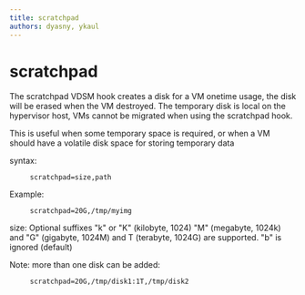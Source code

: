 ```yaml
---
title: scratchpad
authors: dyasny, ykaul
---
```


# scratchpad

The scratchpad VDSM hook creates a disk for a VM onetime usage, the disk will be erased when the VM destroyed. The temporary disk is local on the hypervisor host, VMs cannot be migrated when using the scratchpad hook.

This is useful when some temporary space is required, or when a VM should have a volatile disk space for storing temporary data

syntax:

         scratchpad=size,path

Example:

         scratchpad=20G,/tmp/myimg

size: Optional suffixes "k" or "K" (kilobyte, 1024) "M" (megabyte, 1024k) and "G" (gigabyte, 1024M) and T (terabyte, 1024G) are supported. "b" is ignored (default)

Note: more than one disk can be added:

         scratchpad=20G,/tmp/disk1:1T,/tmp/disk2

